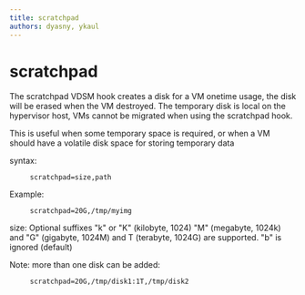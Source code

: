 ```yaml
---
title: scratchpad
authors: dyasny, ykaul
---
```


# scratchpad

The scratchpad VDSM hook creates a disk for a VM onetime usage, the disk will be erased when the VM destroyed. The temporary disk is local on the hypervisor host, VMs cannot be migrated when using the scratchpad hook.

This is useful when some temporary space is required, or when a VM should have a volatile disk space for storing temporary data

syntax:

         scratchpad=size,path

Example:

         scratchpad=20G,/tmp/myimg

size: Optional suffixes "k" or "K" (kilobyte, 1024) "M" (megabyte, 1024k) and "G" (gigabyte, 1024M) and T (terabyte, 1024G) are supported. "b" is ignored (default)

Note: more than one disk can be added:

         scratchpad=20G,/tmp/disk1:1T,/tmp/disk2

